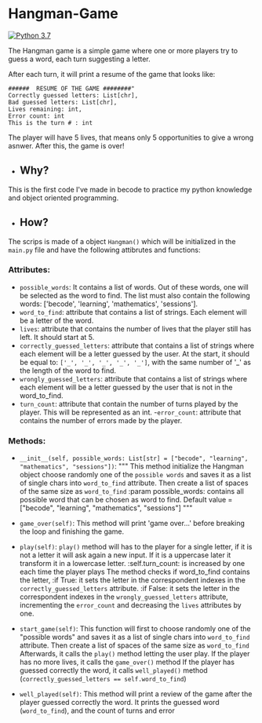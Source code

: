 # Hangman-Game

[![Python 3.7](https://img.shields.io/badge/python-3.7-blue.svg)](https://www.python.org/downloads/release/python-360/)

The Hangman game is a simple game where one or more players try to guess a word, each turn suggesting a letter.

After each turn, it will print a resume of the game that looks like:
```
######  RESUME OF THE GAME ########"
Correctly guessed letters: List[chr],
Bad guessed letters: List[chr],
Lives remaining: int,
Error count: int
This is the turn # : int
```
The player will have 5 lives, that means only 5 opportunities to give a wrong asnwer. After this, the game is over!

- ## Why?
This is the first code I've made in becode to practice my python knowledge and object oriented programming.

- ## How?
The scrips is made of a object `Hangman()` which will be initialized in the `main.py` file and have the following attibrutes and functions:

### Attributes:

   - `possible_words`:
      It contains a list of words. Out of these words, one will be
    selected as the word to find. The list must also contain the following words:
    ['becode', 'learning', 'mathematics', 'sessions'].
   - `word_to_find`: 
      attribute that contains a list of strings. Each element will be a letter of
    the word.
   - `lives`:
   attribute that contains the number of lives that the player still has left. It should
    start at 5.
   - `correctly_guessed_letters`:
   attribute that contains a list of strings where each element will
    be a letter guessed by the user. At the start, it should be equal to: ```['_', '_', '_', '_', '_']```, with the
     same number of '_' as the length of the word to find.
   - `wrongly_guessed_letters`:
    attribute that contains a list of strings where each element will be
   a letter guessed by the user that is not in the word_to_find.
   - `turn_count`:
      attribute that contain the number of turns played by the player. This will be
   represented as an int.
   -`error_count`: attribute that contains the number of errors made by the player.
   
### Methods:

  - `__init__(self, possible_words: List[str] = ["becode", "learning", "mathematics", "sessions"])`:
        """
         This method initialize the Hangman object choose randomly one of the
        `possible words` and saves it as a list of single chars into
        `word_to_find` attribute. Then create a list of spaces of the same
        size as `word_to_find`
        :param possible_words: contains all possible word that can be chosen
        as word to find. Default value = ["becode", "learning", "mathematics", "sessions"]
        """
  - `game_over(self)`:
       This method will print 'game over...' before breaking the loop
       and finishing the game.
   
  - `play(self)`:
       `play()` method will has to the player for a single letter, if it is not
       a letter it will ask again a new input. If it is a uppercase later it
       transform it in a lowercase letter.
       :self.turn_count: is increased by one each time the player plays
       The method checks if word_to_find contains the letter,
       :if True: it sets the letter in the correspondent indexes in the
       `correctly_guessed_letters` attribute.
      :if False: it sets the letter in the correspondent indexes in the
       `wrongly_guessed_letters` attribute, incrementing the `error_count` and
       decreasing the `lives` attributes by one.
   
  - `start_game(self)`:
       This function will first to choose randomly one of the "possible words" and
       saves it as a list of single chars into `word_to_find` attribute. Then create
       a list of spaces of the same size as `word_to_find`
       Afterwards, it calls the `play()` method letting the user play.
       If the player has no more lives, it calls the `game_over()` method
       If the player has guessed correctly the word, it calls `well_played()` method
       (`correctly_guessed_letters == self.word_to_find`)
   
  - `well_played(self)`:
       This method will print a review of the game after the player guessed
       correctly the word. It prints the guessed word (`word_to_find`), and the
       count of turns and error
 

